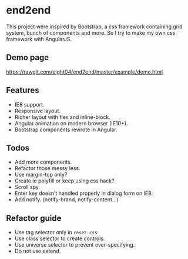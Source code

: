 end2end
=======
This project were inspired by Bootstrap, a css framework containing grid system, bunch of components and more. So I try to make my own css framework with AngularJS.

Demo page
---------
<https://rawgit.com/eight04/end2end/master/example/demo.html>

Features
--------
* IE8 support.
* Responsive layout.
* Richer layout with flex and inline-block.
* Angular animation on modern browser (IE10+).
* Bootstrap components rewrote in Angular.

Todos
-----
* Add more components.
* Refactor those messy less.
* Use margin-top only?
* Create ie polyfill or keep using css hack?
* Scroll spy.
* Enter key doesn't handled properly in dialog form on IE8.
* Add notify. (notify-brand, notify-content...)

Refactor guide
--------------
* Use tag selector only in `reset.css`.
* Use class selector to create controls.
* Use universe selector to prevent over-specifying.
* Do not use extend.
